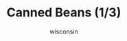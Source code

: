---
media: "images/rounds/round_4_1/kwons_beans_1.png"
media_type: image
title: Canned Beans (1/3)
author: wisconsin
desc: Kwon Myong-hwa develops an insatiable hunger for baked beans.
---